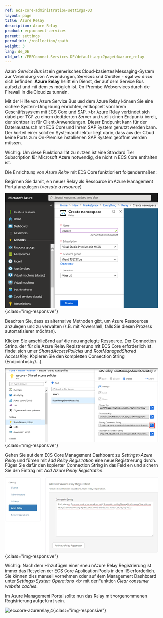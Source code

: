 ```yaml
---
ref: ecs-core-administration-settings-03
layout: page
title: Azure Relay
description: Azure Relay
product: erpconnect-services
parent: settings
permalink: /:collection/:path
weight: 3
lang: de_DE
old_url: /ERPConnect-Services-DE/default.aspx?pageid=azure_relay
---
```


*Azure Service Bus* ist ein generisches Cloud-basiertes Messaging-System zur Verbindung von Anwendungen, Services und Geräten - egal wo diese sich befinden.
**Azure Relay** heißt ein Dienst, der auf dem Service Bus aufsetzt und mit dem es möglich ist, On-Premise Webservices durch die Firewall in die Cloud zu tunneln. 

Mit der Hilfe von Azure Service Bus und dem Azure Relay können Sie eine sichere System-Umgebung einrichten, entkoppelt von Ihrem Geschäftssystem mit ECS Core und SAP. >br
Azure Relay verbindet sich dabei per TCP zu einem dedizierten Server und stellt einen Endpunkt bereit, der sichtbar ist für Client-Anwendungen. Dieser Endpunkt kann für den Datenaustausch mit ECS Core und Ihrem SAP System genutzt werden kann. 
Der Vorteil einer solchen Systemarchitektur liegt darin, dass aus der Cloud keine Ports zum On-Premise installierten SAP System geöffnet werden müssen. 

Wichtig: Um diese Funktionalität zu nutzen ist eine Standard Tier Subscription für Microsoft Azure notwendig, die nicht in ECS Core enthalten ist.

Die Einrichtung von *Azure Relay* mit ECS Core funktioniert folgendermaßen:

Beginnen Sie damit, ein neues Relay als Ressource im Azure Management Portal anzulegen (>*create a resource*)

![ecscore-azurerelay_1](/img/content/ecscore-azurerelay_1.png){:class="img-responsive"}

Beachten Sie, dass es alternative Methoden gibt, um Azure Ressourcen anzulegen und zu verwalten (z.B. mit Powershell, falls Sie diesen Prozess automatisieren möchten).

Klicken Sie anschließend auf die neu angelegte Ressource. Der Connection String, der für die Azure Relay Registrierung mit ECS Core erforderlich ist, findet sich unter *SharedAccessPolicies* und *RootManagedShared AccessKey*.
Kopieren Sie den kompletten Connection String (Endpoint=sb://...). 

![ecscore-azurerelay_2](/img/content/ecscore-azurerelay_2.png){:class="img-responsive"}

Gehen Sie auf dem ECS Core Management Dashboard zu *Settings>Azure Relay* und führen mit *Add Relay Registration* eine neue Registrierung durch.
Fügen Sie dafür den kopierten Connection String in das Feld ein und sichern Sie den Eintrag mit *Add Azure Relay Registration*.

![ecscore-azurerelay_3](/img/content/ecscore-azurerelay_3.jpg){:class="img-responsive"}

Wichtig: Nach dem Hinzufügen einer eneu nAzure Relay Registrierung ist immer das Recyclen der ECS Core Application Pools in den IIS erforderlich. Sie können dies manuell vornehmen oder auf dem Management Dashboard unter *Settings>System Operations* <br
mit der Funktion *Clear consumer website caches*.

Im Azure Management Portal sollte nun das Relay mit vorgenommenen Registrierung aufgeführt sein.

![ecscore-azurerelay_4](/img/content/ecscore-4.jpg){:class="img-responsive"}

 

